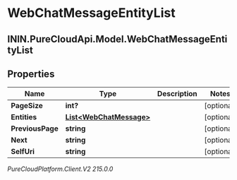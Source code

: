 # WebChatMessageEntityList

## ININ.PureCloudApi.Model.WebChatMessageEntityList

## Properties

|Name | Type | Description | Notes|
|------------ | ------------- | ------------- | -------------|
| **PageSize** | **int?** |  | [optional] |
| **Entities** | [**List&lt;WebChatMessage&gt;**](WebChatMessage) |  | [optional] |
| **PreviousPage** | **string** |  | [optional] |
| **Next** | **string** |  | [optional] |
| **SelfUri** | **string** |  | [optional] |



_PureCloudPlatform.Client.V2 215.0.0_
